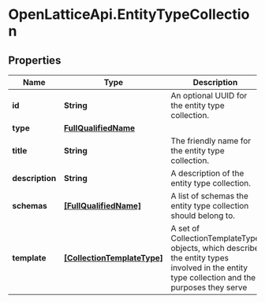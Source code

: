 # OpenLatticeApi.EntityTypeCollection

## Properties

Name | Type | Description | Notes
------------ | ------------- | ------------- | -------------
**id** | **String** | An optional UUID for the entity type collection. | [optional] 
**type** | [**FullQualifiedName**](FullQualifiedName.md) |  | [optional] 
**title** | **String** | The friendly name for the entity type collection. | [optional] 
**description** | **String** | A description of the entity type collection. | [optional] 
**schemas** | [**[FullQualifiedName]**](FullQualifiedName.md) | A list of schemas the entity type collection should belong to. | [optional] 
**template** | [**[CollectionTemplateType]**](CollectionTemplateType.md) | A set of CollectionTemplateType objects, which describe the entity types involved in the entity type collection and the purposes they serve | [optional] 


